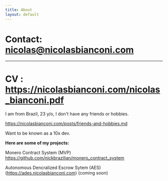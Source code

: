```yaml
---
title: About
layout: default
---
```


# Contact: nicolas@nicolasbianconi.com 

---

# CV : https://nicolasbianconi.com/nicolas_bianconi.pdf

I am from Brazil, 23 y/o, I don't have any friends or hobbies.

https://nicolasbianconi.com/posts/friends-and-hobbies.md

Want to be known as a 10x dev.

**Here are some of my projects:**

Monero Contract System (MVP) https://github.com/nickbrazilian/monero_contract_system

Autonomous Dencralized Escrow Sytem (AES) (https://ades.nicolasbianconi.com) (coming soon)


